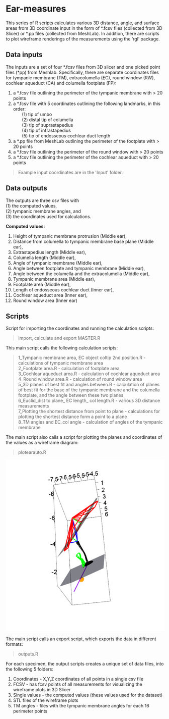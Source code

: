 # Ear-measures

This series of R scripts calculates various 3D distance, angle, and surface areas from 3D coordinate input in the form of *.fcsv files (collected from 3D Slicer) or *.pp  files (collected from MeshLab). In addition, there are scripts to plot wireframe renderings of the measurements using the ‘rgl’ package.

## Data inputs
The inputs are a set of four *.fcsv files from 3D slicer and one picked point files (*pp) from Meshlab.  Specifically, there are separate coordinates files for tympanic membrane (TM), extracolumella (EC), round window (RW), cochlear aqueduct (CA) and columella footplate (FP):

1) a *.fcsv file outlining the perimeter of the tympanic membrane with > 20 points
2) a *.fcsv file with 5 coordinates outlining the following landmarks, in this order:  
   &nbsp;&nbsp;&nbsp;&nbsp;&nbsp;&nbsp; (1) tip of umbo  
   &nbsp;&nbsp;&nbsp;&nbsp;&nbsp;&nbsp; (2) distal tip   of columella  
   &nbsp;&nbsp;&nbsp;&nbsp;&nbsp;&nbsp; (3) tip of suprastapedius  
   &nbsp;&nbsp;&nbsp;&nbsp;&nbsp;&nbsp; (4) tip of infrastapedius  
   &nbsp;&nbsp;&nbsp;&nbsp;&nbsp;&nbsp; (5) tip of endosseous cochlear duct length  
3) a *.pp file from MeshLab outlining the perimeter of the footplate with > 20 points
4) a *.fcsv file outlining the perimeter of the round window with > 20 points  
5) a *.fcsv file outlining the perimeter of the cochlear aqueduct with > 20 points

> Example input coordinates are in the 'Input' folder. 

## Data outputs
The outputs are three csv files with  
(1) the computed values,  
(2) tympanic membrane angles, and  
(3) the coordinates used for calculations. 

**Computed values:**
1)	Height of tympanic membrane protrusion	(Middle ear),
2)	Distance from columella to tympanic membrane base plane	(Middle ear),
3)	Extrastapedius length	(Middle ear),
4)	Columella length	(Middle ear),
5)	Angle of tympanic membrane	(Middle ear),
6)	Angle between footplate and tympanic membrane	(Middle ear),
7)	Angle between the columella and the extracolumella	(Middle ear),
8)	Tympanic membrane area	(Middle ear),
9)	Footplate area	(Middle ear),
10)	Length of endosseous cochlear duct	(Inner ear),
11)	Cochlear aqueduct area	(Inner ear),
12)	Round window area	(Inner ear)

## Scripts
Script for importing the coordinates and running the calculation scripts:
> Import, calculate and export MASTER.R


This main script calls the following calculation scripts:

> 1_Tympanic membrane area, EC object coltip 2nd position.R - calculations of tympanic membrane area    
2_Footplate area.R - calculation of footplate area  
3_Cochlear aqueduct area.R - calculation of cochlear aqueduct area  
4_Round window area.R - calculation of round window area  
5_3D planes of best fit and angles between.R - calculation of planes of best fit for the base of the tympanic membrane and the columella footplate, and the angle between these two planes  
6_Euclid_dist to plane_ EC length_ col length.R - various 3D distance measurements  
7_Plotting the shortest distance from point to plane - calculations for plotting the shortest distance form a point to a plane  
8_TM angles and EC_col angle - calculation of angles of the tympanic membrane


The main script also calls a script for plotting the planes and coordinates of the values as a wireframe diagram:

> plotearauto.R

![alt text](Capture.png)

The main script calls an export script, which exports the data in different formats:

> outputs.R

For each specimen, the output scripts creates a unique set of data files, into the following 5 folders:
1) Coordinates -  X,Y,Z coordinates of all points in a single csv file
2) FCSV - has fcsv points of all measurements for visualizing the wireframe plots in 3D Slicer
3) Single values - the computed values (these values used for the dataset)
4) STL files of the wireframe plots
5) TM angles - files with the tympanic membrane angles for each 16 perimeter points